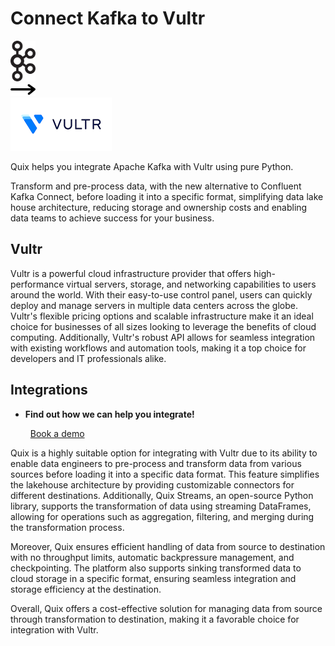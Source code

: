 # Connect Kafka to Vultr

<div class="connect-images cards blog-grid-card" markdown>
<div>
<img src="../images/kafka_logo.png" width="40px" />
</div>
<div>
<img src="../images/arrow.svg" width="40px" />
</div>
<div>
<img src="./images/vultr_1.jpg" />
</div>
</div>

Quix helps you integrate Apache Kafka with Vultr using pure Python.

Transform and pre-process data, with the new alternative to Confluent Kafka Connect, before loading it into a specific format, simplifying data lake house architecture, reducing storage and ownership costs and enabling data teams to achieve success for your business.

## Vultr

Vultr is a powerful cloud infrastructure provider that offers high-performance virtual servers, storage, and networking capabilities to users around the world. With their easy-to-use control panel, users can quickly deploy and manage servers in multiple data centers across the globe. Vultr's flexible pricing options and scalable infrastructure make it an ideal choice for businesses of all sizes looking to leverage the benefits of cloud computing. Additionally, Vultr's robust API allows for seamless integration with existing workflows and automation tools, making it a top choice for developers and IT professionals alike.

## Integrations

<div class="grid cards" markdown>

- __Find out how we can help you integrate!__

    <a class="md-button md-button--primary" href="https://quix.io/book-a-demo" target="_blank" style="margin:.5rem;">Book a demo</a>

</div>


Quix is a highly suitable option for integrating with Vultr due to its ability to enable data engineers to pre-process and transform data from various sources before loading it into a specific data format. This feature simplifies the lakehouse architecture by providing customizable connectors for different destinations. Additionally, Quix Streams, an open-source Python library, supports the transformation of data using streaming DataFrames, allowing for operations such as aggregation, filtering, and merging during the transformation process. 

Moreover, Quix ensures efficient handling of data from source to destination with no throughput limits, automatic backpressure management, and checkpointing. The platform also supports sinking transformed data to cloud storage in a specific format, ensuring seamless integration and storage efficiency at the destination. 

Overall, Quix offers a cost-effective solution for managing data from source through transformation to destination, making it a favorable choice for integration with Vultr.

